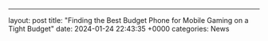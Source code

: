 ---
layout: post
title: "Finding the Best Budget Phone for Mobile Gaming on a Tight Budget"
date:   2024-01-24 22:43:35 +0000
categories: News
